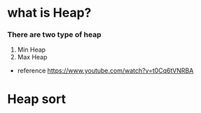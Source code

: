 # what is Heap?
### There are two type of heap
1. Min Heap
2. Max Heap

- reference  https://www.youtube.com/watch?v=t0Cq6tVNRBA

# Heap sort
